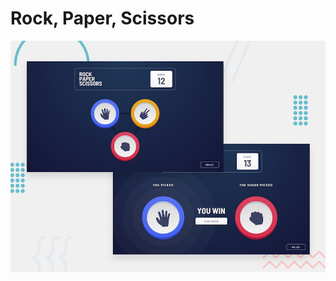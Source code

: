 # Rock, Paper, Scissors

![Design preview for the Rock, Paper, Scissors coding challenge](./design/desktop-preview.jpg)
